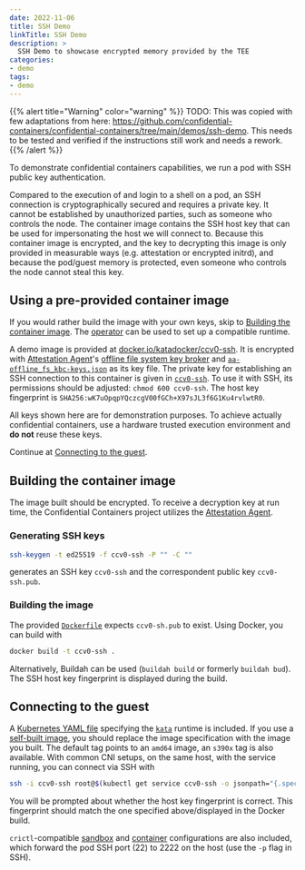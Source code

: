 ```yaml
---
date: 2022-11-06
title: SSH Demo
linkTitle: SSH Demo
description: >
  SSH Demo to showcase encrypted memory provided by the TEE
categories:
- demo
tags:
- demo
---
```


{{% alert title="Warning" color="warning" %}}
TODO: This was copied with few adaptations from here: <https://github.com/confidential-containers/confidential-containers/tree/main/demos/ssh-demo>. This needs to be tested and verified if the instructions still work and needs a rework.
{{% /alert %}}

To demonstrate confidential containers capabilities, we run a pod with SSH public key authentication.

Compared to the execution of and login to a shell on a pod, an SSH connection is cryptographically secured and requires a private key. It cannot be established by unauthorized parties, such as someone who controls the node. The container image contains the SSH host key that can be used for impersonating the host we will connect to. Because this container image is encrypted, and the key to decrypting this image is only provided in measurable ways (e.g. attestation or encrypted initrd), and because the pod/guest memory is protected, even someone who controls the node cannot steal this key.

## Using a pre-provided container image

If you would rather build the image with your own keys, skip to [Building the container image](#building-the-container-image). The [operator](/demos/operator-demo) can be used to set up a compatible runtime.

A demo image is provided at [docker.io/katadocker/ccv0-ssh](https://hub.docker.com/r/katadocker/ccv0-ssh).
It is encrypted with [Attestation Agent](https://github.com/confidential-containers/attestation-agent)'s [offline file system key broker](https://github.com/confidential-containers/attestation-agent/tree/64c12fbecfe90ba974d5fe4896bf997308df298d/src/kbc_modules/offline_fs_kbc) and [`aa-offline_fs_kbc-keys.json`](./aa-offline_fs_kbc-keys.json) as its key file.
The private key for establishing an SSH connection to this container is given in [`ccv0-ssh`](./ccv0-ssh).
To use it with SSH, its permissions should be adjusted: `chmod 600 ccv0-ssh`.
The host key fingerprint is `SHA256:wK7uOpqpYQczcgV00fGCh+X97sJL3f6G1Ku4rvlwtR0`.

All keys shown here are for demonstration purposes.
To achieve actually confidential containers, use a hardware trusted execution environment and **do not** reuse these keys.

Continue at [Connecting to the guest](#connecting-to-the-guest).

## Building the container image

The image built should be encrypted.
To receive a decryption key at run time, the Confidential Containers project utilizes the [Attestation Agent](https://github.com/confidential-containers/attestation-agent).

### Generating SSH keys

```bash
ssh-keygen -t ed25519 -f ccv0-ssh -P "" -C ""
```

generates an SSH key `ccv0-ssh` and the correspondent public key `ccv0-ssh.pub`.

### Building the image

The provided [`Dockerfile`](./Dockerfile) expects `ccv0-sh.pub` to exist.
Using Docker, you can build with

```bash
docker build -t ccv0-ssh .
```

Alternatively, Buildah can be used (`buildah build` or formerly `buildah bud`).
The SSH host key fingerprint is displayed during the build.

## Connecting to the guest

A [Kubernetes YAML file](./k8s-cc-ssh.yaml) specifying the [`kata`](https://github.com/kata-containers/kata-containers) runtime is included.
If you use a [self-built image](#building-the-container-image), you should replace the image specification with the image you built.
The default tag points to an `amd64` image, an `s390x` tag is also available.
With common CNI setups, on the same host, with the service running, you can connect via SSH with

```bash
ssh -i ccv0-ssh root@$(kubectl get service ccv0-ssh -o jsonpath="{.spec.clusterIP}")
```

You will be prompted about whether the host key fingerprint is correct.
This fingerprint should match the one specified above/displayed in the Docker build.

`crictl`-compatible [sandbox](./cri-sandbox-config.yaml) and [container](./cri-container-config.yaml) configurations are also included, which forward the pod SSH port (22) to 2222 on the host (use the `-p` flag in SSH).
